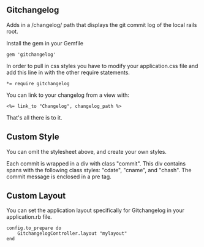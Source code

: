 ## Gitchangelog

Adds in a /changelog/ path that displays the git commit log of the local rails root.

Install the gem in your Gemfile

	gem 'gitchangelog'

In order to pull in css styles you have to modify your application.css file and add this line
in with the other require statements.

	*= require gitchangelog


You can link to your changelog from a view with:

	<%= link_to "Changelog", changelog_path %>

That's all there is to it.


## Custom Style
You can omit the stylesheet above, and create your own styles. 

Each commit is wrapped in a div with class "commit". This div contains spans with the following class styles: "cdate", "cname", and "chash".
The commit message is enclosed in a pre tag.

## Custom Layout
You can set the application layout specifically for Gitchangelog in your application.rb file.

	config.to_prepare do
		GitchangelogController.layout "mylayout"
	end
